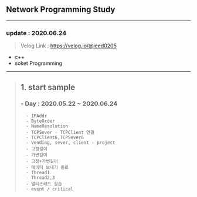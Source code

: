 ## Network Programming Study
___
### update : 2020.06.24

> Velog Link : https://velog.io/@ieed0205

* c++
* soket Programming
___

> ## 1. start sample
>
> ###  - Day : 2020.05.22 ~ 2020.06.24
> 
>       - IPAddr
>       - ByteOrder
>       - NameResolution
>       - TCPSever - TCPClient 연결
>       - TCPClient6,TCPSever6
>       - Vending, sever, client - project
>       - 고정길이
>       - 가변길이
>       - 고정+가변길이
>       - 데이터 보내기 종료
>       - Thread1
>       - Thread2,3
>       - 멀티스레드 실습
>       - event / critical